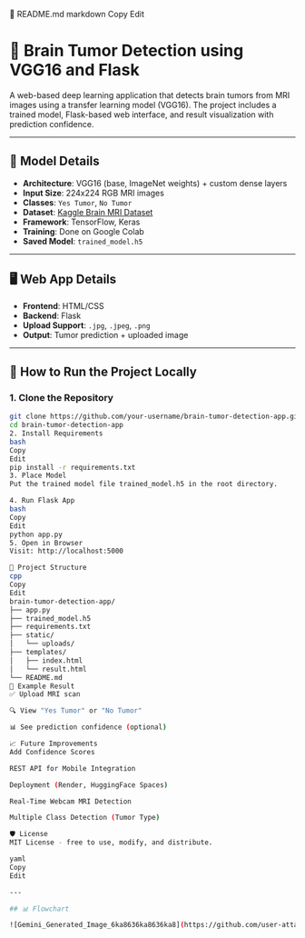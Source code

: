 🧠 README.md
markdown
Copy
Edit
# 🧠 Brain Tumor Detection using VGG16 and Flask

A web-based deep learning application that detects brain tumors from MRI images using a transfer learning model (VGG16). The project includes a trained model, Flask-based web interface, and result visualization with prediction confidence.

---

## 🔬 Model Details

- **Architecture**: VGG16 (base, ImageNet weights) + custom dense layers
- **Input Size**: 224x224 RGB MRI images
- **Classes**: `Yes Tumor`, `No Tumor`
- **Dataset**: [Kaggle Brain MRI Dataset](https://www.kaggle.com/datasets/navoneel/brain-mri-images-for-brain-tumor-detection)
- **Framework**: TensorFlow, Keras
- **Training**: Done on Google Colab
- **Saved Model**: `trained_model.h5`

---

## 🖥️ Web App Details

- **Frontend**: HTML/CSS
- **Backend**: Flask
- **Upload Support**: `.jpg`, `.jpeg`, `.png`
- **Output**: Tumor prediction + uploaded image

---

## 🚀 How to Run the Project Locally

### 1. Clone the Repository

```bash
git clone https://github.com/your-username/brain-tumor-detection-app.git
cd brain-tumor-detection-app
2. Install Requirements
bash
Copy
Edit
pip install -r requirements.txt
3. Place Model
Put the trained model file trained_model.h5 in the root directory.

4. Run Flask App
bash
Copy
Edit
python app.py
5. Open in Browser
Visit: http://localhost:5000

📁 Project Structure
cpp
Copy
Edit
brain-tumor-detection-app/
├── app.py
├── trained_model.h5
├── requirements.txt
├── static/
│   └── uploads/
├── templates/
│   ├── index.html
│   └── result.html
└── README.md
🧪 Example Result
✅ Upload MRI scan

🔍 View "Yes Tumor" or "No Tumor"

📊 See prediction confidence (optional)

📈 Future Improvements
Add Confidence Scores

REST API for Mobile Integration

Deployment (Render, HuggingFace Spaces)

Real-Time Webcam MRI Detection

Multiple Class Detection (Tumor Type)

🛡️ License
MIT License - free to use, modify, and distribute.

yaml
Copy
Edit

---

## 📊 Flowchart

![Gemini_Generated_Image_6ka8636ka8636ka8](https://github.com/user-attachments/assets/b3d2198d-ccb1-4ce8-b427-37bca4cb0403)



